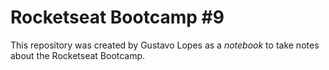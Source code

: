 # Rocketseat Bootcamp #9

This repository was created by Gustavo Lopes as a *notebook* to take notes about the Rocketseat Bootcamp.